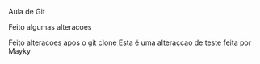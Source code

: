 Aula de Git

Feito algumas alteracoes

Feito alteracoes apos o git clone
Esta é uma alteraçcao de teste feita por Mayky